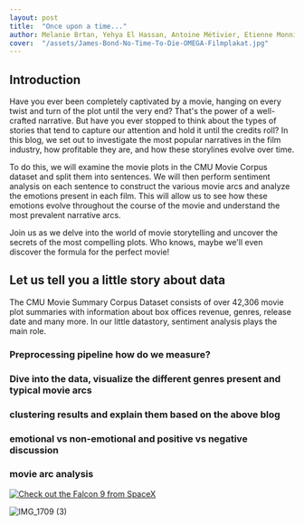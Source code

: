 ```yaml
---
layout: post
title:  "Once upon a time..."
author: Melanie Brtan, Yehya El Hassan, Antoine Métivier, Etienne Monnin
cover:  "/assets/James-Bond-No-Time-To-Die-OMEGA-Filmplakat.jpg"
---
```


## Introduction

Have you ever been completely captivated by a movie, hanging on every twist and turn of the plot until the very end? That's the power of a well-crafted narrative. But have you ever stopped to think about the types of stories that tend to capture our attention and hold it until the credits roll? In this blog, we set out to investigate the most popular narratives in the film industry, how profitable they are, and how these storylines evolve over time.

To do this, we will examine the movie plots in the CMU Movie Corpus dataset and split them into sentences. We will then perform sentiment analysis on each sentence to construct the various movie arcs and analyze the emotions present in each film. This will allow us to see how these emotions evolve throughout the course of the movie and understand the most prevalent narrative arcs.

Join us as we delve into the world of movie storytelling and uncover the secrets of the most compelling plots. Who knows, maybe we'll even discover the formula for the perfect movie!


## Let us tell you a little story about data

The CMU Movie Summary Corpus Dataset consists of over 42,306 movie plot summaries with information about box offices revenue, genres, release date and many more. In our little datastory, sentiment analysis plays the main role. 

 
### Preprocessing pipeline how do we measure?


### Dive into the data, visualize the different genres present and typical movie arcs

### clustering results and explain them based on the above blog

### emotional vs non-emotional and positive vs negative discussion

### movie arc analysis

<a href="//bencentra.com/assets/images/falcon9_large.jpg" data-lightbox="falcon9-large" data-title="Check out the Falcon 9 from SpaceX">
  <img src="//bencentra.com/assets/images/falcon9_small.jpg" title="Check out the Falcon 9 from SpaceX">
</a>



![IMG_1709 (3)](https://user-images.githubusercontent.com/75627760/208888032-11bb6cc8-1408-46cf-8800-568c5d747dac.JPG)


